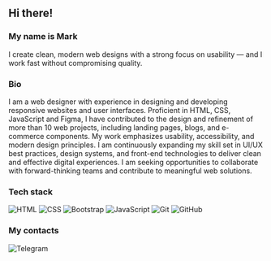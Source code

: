 ## Hi there!

### My name is Mark
I create clean, modern web designs with a strong focus on usability — and I work fast without compromising quality.

### Bio

I am a web designer with experience in designing and developing responsive websites and user interfaces. Proficient in HTML, CSS, JavaScript and Figma, I have contributed to the design and refinement of more than 10 web projects, including landing pages, blogs, and e-commerce components. My work emphasizes usability, accessibility, and modern design principles. I am continuously expanding my skill set in UI/UX best practices, design systems, and front-end technologies to deliver clean and effective digital experiences. I am seeking opportunities to collaborate with forward-thinking teams and contribute to meaningful web solutions.

### Tech stack
![HTML](https://img.shields.io/badge/-HTML-333?style=for-the-badge&logo=html5)
![CSS](https://img.shields.io/badge/-CSS-333?style=for-the-badge&logo=css3&logoColor=blue)
![Bootstrap](https://img.shields.io/badge/-Bootstrap-333?style=for-the-badge&logo=Bootstrap)
![JavaScript](https://img.shields.io/badge/-JavaScript-333?style=for-the-badge&logo=javascript)
![Git](https://img.shields.io/badge/-Git-333?style=for-the-badge&logo=Git)
![GitHub](https://img.shields.io/badge/-GitHub-333?style=for-the-badge&logo=GitHub)

### My contacts

![Telegram](https://img.shields.io/badge/-Telegram-333?style=for-the-badge&logo=telegram&logoColor=27A0D9)
